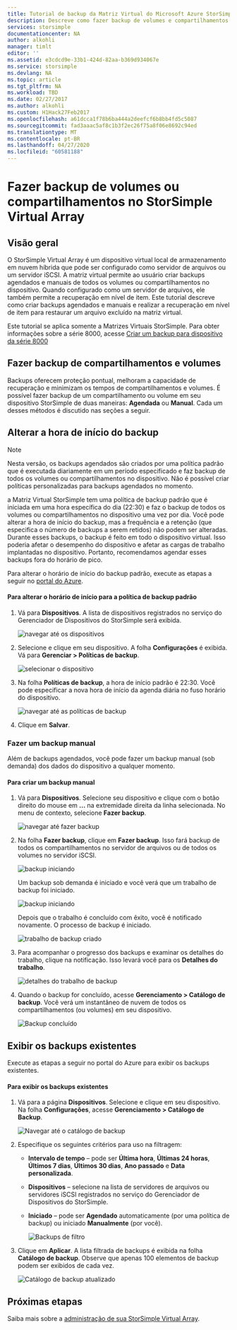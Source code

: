 ```yaml
---
title: Tutorial de backup da Matriz Virtual do Microsoft Azure StorSimple | Microsoft Docs
description: Descreve como fazer backup de volumes e compartilhamentos do StorSimple Virtual Array.
services: storsimple
documentationcenter: NA
author: alkohli
manager: timlt
editor: ''
ms.assetid: e3cdcd9e-33b1-424d-82aa-b369d934067e
ms.service: storsimple
ms.devlang: NA
ms.topic: article
ms.tgt_pltfrm: NA
ms.workload: TBD
ms.date: 02/27/2017
ms.author: alkohli
ms.custom: H1Hack27Feb2017
ms.openlocfilehash: a61dcca1f78b6ba444a2deefcf6b8bb4fd5c5087
ms.sourcegitcommit: fad3aaac5af8c1b3f2ec26f75a8f06e8692c94ed
ms.translationtype: MT
ms.contentlocale: pt-BR
ms.lasthandoff: 04/27/2020
ms.locfileid: "60581188"
---
```

# <a name="back-up-shares-or-volumes-on-your-storsimple-virtual-array"></a>Fazer backup de volumes ou compartilhamentos no StorSimple Virtual Array

## <a name="overview"></a>Visão geral

O StorSimple Virtual Array é um dispositivo virtual local de armazenamento em nuvem híbrida que pode ser configurado como servidor de arquivos ou um servidor iSCSI. A matriz virtual permite ao usuário criar backups agendados e manuais de todos os volumes ou compartilhamentos no dispositivo. Quando configurado como um servidor de arquivos, ele também permite a recuperação em nível de item. Este tutorial descreve como criar backups agendados e manuais e realizar a recuperação em nível de item para restaurar um arquivo excluído na matriz virtual.

Este tutorial se aplica somente a Matrizes Virtuais StorSimple. Para obter informações sobre a série 8000, acesse [Criar um backup para dispositivo da série 8000](storsimple-manage-backup-policies-u2.md)

## <a name="back-up-shares-and-volumes"></a>Fazer backup de compartilhamentos e volumes

Backups oferecem proteção pontual, melhoram a capacidade de recuperação e minimizam os tempos de compartilhamentos e volumes. É possível fazer backup de um compartilhamento ou volume em seu dispositivo StorSimple de duas maneiras: **Agendada** ou **Manual**. Cada um desses métodos é discutido nas seções a seguir.

## <a name="change-the-backup-start-time"></a>Alterar a hora de início do backup

> [!NOTE]
> Nesta versão, os backups agendados são criados por uma política padrão que é executada diariamente em um período especificado e faz backup de todos os volumes ou compartilhamentos no dispositivo. Não é possível criar políticas personalizadas para backups agendados no momento.


a Matriz Virtual StorSimple tem uma política de backup padrão que é iniciada em uma hora específica do dia (22:30) e faz o backup de todos os volumes ou compartilhamentos no dispositivo uma vez por dia. Você pode alterar a hora de início do backup, mas a frequência e a retenção (que especifica o número de backups a serem retidos) não podem ser alteradas. Durante esses backups, o backup é feito em todo o dispositivo virtual. Isso poderia afetar o desempenho do dispositivo e afetar as cargas de trabalho implantadas no dispositivo. Portanto, recomendamos agendar esses backups fora do horário de pico.

 Para alterar o horário de início do backup padrão, execute as etapas a seguir no [portal do Azure](https://portal.azure.com/).

#### <a name="to-change-the-start-time-for-the-default-backup-policy"></a>Para alterar o horário de início para a política de backup padrão

1. Vá para **Dispositivos**. A lista de dispositivos registrados no serviço do Gerenciador de Dispositivos do StorSimple será exibida. 
   
    ![navegar até os dispositivos](./media/storsimple-virtual-array-backup/changebuschedule1.png)

2. Selecione e clique em seu dispositivo. A folha **Configurações** é exibida. Vá para **Gerenciar > Políticas de backup**.
   
    ![selecionar o dispositivo](./media/storsimple-virtual-array-backup/changebuschedule2.png)

3. Na folha **Políticas de backup**, a hora de início padrão é 22:30. Você pode especificar a nova hora de início da agenda diária no fuso horário do dispositivo.
   
    ![navegar até as políticas de backup](./media/storsimple-virtual-array-backup/changebuschedule5.png)

4. Clique em **Salvar**.

### <a name="take-a-manual-backup"></a>Fazer um backup manual

Além de backups agendados, você pode fazer um backup manual (sob demanda) dos dados do dispositivo a qualquer momento.

#### <a name="to-create-a-manual-backup"></a>Para criar um backup manual

1. Vá para **Dispositivos**. Selecione seu dispositivo e clique com o botão direito do mouse em **...** na extremidade direita da linha selecionada. No menu de contexto, selecione **Fazer backup**.
   
    ![navegar até fazer backup](./media/storsimple-virtual-array-backup/takebackup1m.png)

2. Na folha **Fazer backup**, clique em **Fazer backup**. Isso fará backup de todos os compartilhamentos no servidor de arquivos ou de todos os volumes no servidor iSCSI. 
   
    ![backup iniciando](./media/storsimple-virtual-array-backup/takebackup2m.png)
   
    Um backup sob demanda é iniciado e você verá que um trabalho de backup foi iniciado.
   
    ![backup iniciando](./media/storsimple-virtual-array-backup/takebackup3m.png) 
   
    Depois que o trabalho é concluído com êxito, você é notificado novamente. O processo de backup é iniciado.
   
    ![trabalho de backup criado](./media/storsimple-virtual-array-backup/takebackup4m.png)

3. Para acompanhar o progresso dos backups e examinar os detalhes do trabalho, clique na notificação. Isso levará você para os **Detalhes do trabalho**.
   
     ![detalhes do trabalho de backup](./media/storsimple-virtual-array-backup/takebackup5m.png)

4. Quando o backup for concluído, acesse **Gerenciamento > Catálogo de backup**. Você verá um instantâneo de nuvem de todos os compartilhamentos (ou volumes) em seu dispositivo.
   
    ![Backup concluído](./media/storsimple-virtual-array-backup/takebackup19m.png) 

## <a name="view-existing-backups"></a>Exibir os backups existentes
Execute as etapas a seguir no portal do Azure para exibir os backups existentes.

#### <a name="to-view-existing-backups"></a>Para exibir os backups existentes

1. Vá para a página **Dispositivos**. Selecione e clique em seu dispositivo. Na folha **Configurações**, acesse **Gerenciamento > Catálogo de Backup**.
   
    ![Navegar até o catálogo de backup](./media/storsimple-virtual-array-backup/viewbackups1.png)
2. Especifique os seguintes critérios para uso na filtragem:
   
   - **Intervalo de tempo** – pode ser **Última hora**, **Últimas 24 horas**, **Últimos 7 dias**, **Últimos 30 dias**, **Ano passado** e **Data personalizada**.
    
   - **Dispositivos** – selecione na lista de servidores de arquivos ou servidores iSCSI registrados no serviço do Gerenciador de Dispositivos do StorSimple.
   
   - **Iniciado** – pode ser **Agendado** automaticamente (por uma política de backup) ou iniciado **Manualmente** (por você).
   
     ![Backups de filtro](./media/storsimple-virtual-array-backup/viewbackups2.png)

3. Clique em **Aplicar**. A lista filtrada de backups é exibida na folha **Catálogo de backup**. Observe que apenas 100 elementos de backup podem ser exibidos de cada vez.
   
    ![Catálogo de backup atualizado](./media/storsimple-virtual-array-backup/viewbackups3.png)

## <a name="next-steps"></a>Próximas etapas

Saiba mais sobre a [administração de sua StorSimple Virtual Array](storsimple-ova-web-ui-admin.md).

